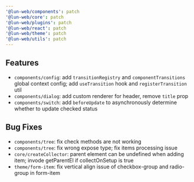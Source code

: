 ```yaml
---
'@lun-web/components': patch
'@lun-web/core': patch
'@lun-web/plugins': patch
'@lun-web/react': patch
'@lun-web/theme': patch
'@lun-web/utils': patch
---
```


## Features

- `components/config`: add `transitionRegistry` and `componentTransitions` global context config; add `useTransition` hook and `registerTransition` util
- `components/dialog`: add custom renderer for header, remove `title` prop
- `components/switch`: add `beforeUpdate` to asynchronously determine whether to update checked status

## Bug Fixes

- `components/tree`: fix check methods are not working
- `components/tree`: fix wrong expose type; fix items processing issue
- `core/createCollector`: parent element can be undefined when adding item; invode getParentEl if collectOnSetup is true
- `theme/form-item`: fix vertical align issue of checkbox-group and radio-group in form-item
